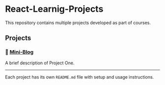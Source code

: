 # React-Learnig-Projects

This repository contains multiple projects developed as part of courses.

## Projects

### 📁 [Mini-Blog](./Mini-Blog/)

A brief description of Project One.

---

Each project has its own `README.md` file with setup and usage instructions.
